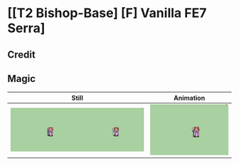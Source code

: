 # [\[T2 Bishop-Base\] \[F\] Vanilla FE7 Serra]

## Credit



## Magic

| Still | Animation |
| :---: | :-------: |
| ![Magic still](./Magic_000.png) | ![Magic animation](./Magic.gif) |
